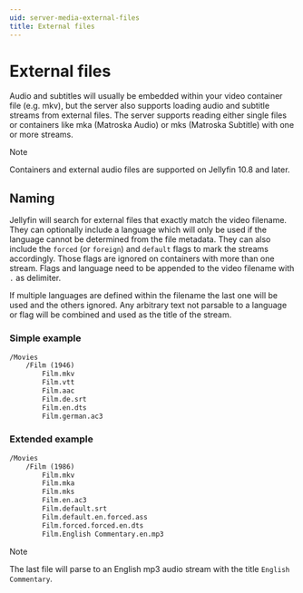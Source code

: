 ```yaml
---
uid: server-media-external-files
title: External files
---
```


# External files

Audio and subtitles will usually be embedded within your video container file (e.g. mkv), but the server also supports loading audio and subtitle streams from external files.
The server supports reading either single files or containers like mka (Matroska Audio) or mks (Matroska Subtitle) with one or more streams.

> [!Note]
> Containers and external audio files are supported on Jellyfin 10.8 and later.

## Naming

Jellyfin will search for external files that exactly match the video filename.
They can optionally include a language which will only be used if the language cannot be determined from the file metadata.
They can also include the `forced` (or `foreign`) and `default` flags to mark the streams accordingly.
Those flags are ignored on containers with more than one stream.
Flags and language need to be appended to the video filename with `.` as delimiter.

If multiple languages are defined within the filename the last one will be used and the others ignored.
Any arbitrary text not parsable to a language or flag will be combined and used as the title of the stream.

### Simple example

```txt
/Movies
    /Film (1946)
        Film.mkv
        Film.vtt
        Film.aac
        Film.de.srt
        Film.en.dts
        Film.german.ac3
```

### Extended example

```txt
/Movies
    /Film (1986)
        Film.mkv
        Film.mka
        Film.mks
        Film.en.ac3
        Film.default.srt
        Film.default.en.forced.ass
        Film.forced.forced.en.dts
        Film.English Commentary.en.mp3
```

> [!Note]
> The last file will parse to an English mp3 audio stream with the title `English Commentary`.
